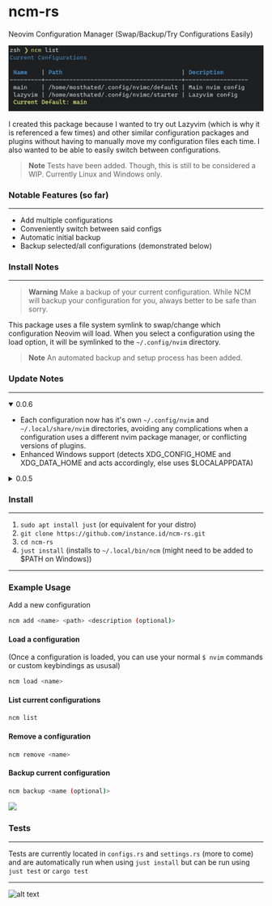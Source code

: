 # ncm-rs

Neovim Configuration Manager (Swap/Backup/Try Configurations Easily)

<img src="media/list_example.png">

I created this package because I wanted to try out Lazyvim (which is why it is referenced a few times) and other similar configuration packages and plugins without having to manually move my configuration files each time. I also wanted to be able to easily switch between configurations.

> **Note**
> Tests have been added. Though, this is still to be considered a WIP. Currently Linux and Windows only.

### Notable Features (so far)

---

- Add multiple configurations
- Conveniently switch between said configs
- Automatic initial backup
- Backup selected/all configurations (demonstrated below)

### Install Notes

---

> **Warning**
> Make a backup of your current configuration. While NCM will backup your configuration for you, always better to be safe than sorry.

This package uses a file system symlink to swap/change which configuration Neovim will load.
When you select a configuration using the load option, it will be symlinked to the `~/.config/nvim` directory.

> **Note**
> An automated backup and setup process has been added.

### Update Notes

---

<details open>
<summary>0.0.6</summary>

* Each configuration now has it's own `~/.config/nvim` and `~/.local/share/nvim` directories, avoiding any complications when a configuration uses a different nvim package manager, or conflicting versions of plugins. 
* Enhanced Windows support (detects XDG_CONFIG_HOME and XDG_DATA_HOME and acts accordingly, else uses $LOCALAPPDATA)  

</details>

<details>
<summary>0.0.5</summary>

* Initial Windows support
* Added `ncm backup` command
* Automated backup and setup process

</details>


### Install

---

1. `sudo apt install just` (or equivalent for your distro)
2. `git clone https://github.com/instance.id/ncm-rs.git`
3. `cd ncm-rs`
4. `just install` (installs to `~/.local/bin/ncm` (might need to be added to $PATH on Windows))

---

### Example Usage

Add a new configuration

```bash
ncm add <name> <path> <description (optional)>
```

#### Load a configuration

(Once a configuration is loaded, you can use your normal `$ nvim` commands or custom keybindings as ususal)

```bash
ncm load <name>
```

#### List current configurations

```bash
ncm list
```

#### Remove a configuration

```bash
ncm remove <name>
```

#### Backup current configuration

```bash
ncm backup <name (optional)> 
```

<img src="media/config_backup.gif" width="700px">

### Tests

---

Tests are currently located in `configs.rs` and `settings.rs` (more to come) and are automatically run when using `just install` but can be run using `just test` or `cargo test`

---

![alt text](https://i.imgur.com/cg5ow2M.png "instance.id")
